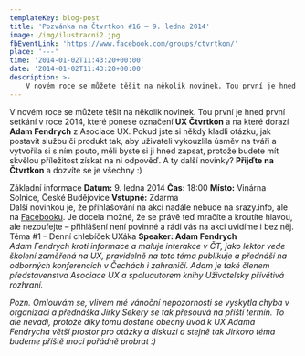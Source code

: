 ```yaml
---
templateKey: blog-post
title: 'Pozvánka na Čtvrtkon #16 – 9. ledna 2014'
image: /img/ilustracni2.jpg
fbEventLink: 'https://www.facebook.com/groups/ctvrtkon/'
place: '---'
time: '2014-01-02T11:43:20+00:00'
date: '2014-01-02T11:43:20+00:00'
description: >-
    V novém roce se můžete těšit na několik novinek. Tou první je hned první setkání v roce 2014, které ponese označení UX Čtvrtkon a na které dorazí Adam Fendrych z Asociace UX. Pokud jste...
---
```

V novém roce se můžete těšit na několik novinek. Tou první je hned první setkání v roce 2014, které ponese označení **UX Čtvrtkon** a na které dorazí **Adam Fendrych** z Asociace UX. Pokud jste si někdy kladli otázku, jak postavit službu či produkt tak, aby uživateli vykouzlila úsměv na tváři a vytvořila si s ním pouto, měli byste si ji hned zapsat, protože budete mít skvělou příležitost získat na ni odpověď. A ty další novinky? **Přijďte na Čtvrtkon** a dozvíte se je všechny :)

Základní informace **Datum:** 9. ledna 2014 **Čas:** 18:00 **Místo:** Vinárna Solnice, České Budějovice **Vstupné:** Zdarma   
Další novinkou je, že přihlašování na akci nadále nebude na srazy.info, ale na [Facebooku](https://www.facebook.com/events/644949328881697/ "Přihlaste se na UX Čtvrtkon na Facebooku"). Je docela možné, že se právě teď mračíte a kroutíte hlavou, ale nezoufejte – přihlášení není povinné a rádi vás na akci uvidíme i bez něj. Téma #1 – Denní chlebíček UXáka **Speaker: Adam Fendrych**  
_Adam Fendrych krotí informace a maluje interakce v ČT, jako lektor vede školení zaměřená na UX, pravidelně na toto téma publikuje a přednáší na odborných konferencích v Čechách i zahraničí. Adam je také členem představenstva Asociace UX a spoluautorem knihy Uživatelsky přívětivá rozhraní._

_Pozn. Omlouvám se, vlivem mé vánoční nepozornosti se vyskytla chyba v organizaci a přednáška Jirky Sekery se tak přesouvá na příští termín. To ale nevadí, protože díky tomu dostane obecný úvod k UX Adama Fendrycha větší prostor pro otázky a diskuzi a stejně tak Jirkovo téma budeme příště moci pořádně probrat :)_